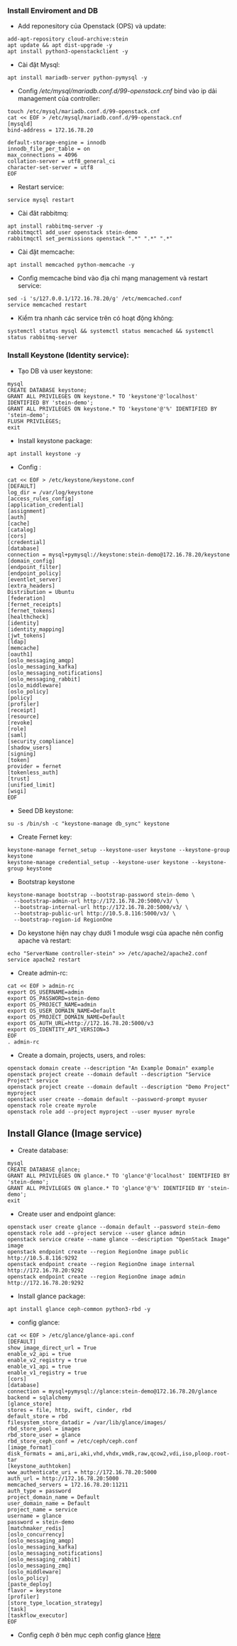 ### Install Enviroment and DB

-  Add reponesitory của Openstack (OPS) và update:

```
add-apt-repository cloud-archive:stein
apt update && apt dist-upgrade -y
apt install python3-openstackclient -y
```

- Cài đặt Mysql:

```
apt install mariadb-server python-pymysql -y
```

- Config <i>/etc/mysql/mariadb.conf.d/99-openstack.cnf</i> bind vào ip dải management của controller:

```
touch /etc/mysql/mariadb.conf.d/99-openstack.cnf
cat << EOF > /etc/mysql/mariadb.conf.d/99-openstack.cnf
[mysqld]
bind-address = 172.16.78.20

default-storage-engine = innodb
innodb_file_per_table = on
max_connections = 4096
collation-server = utf8_general_ci
character-set-server = utf8
EOF
```
- Restart service:

```
service mysql restart
```

- Cài đăt rabbitmq:

```
apt install rabbitmq-server -y
rabbitmqctl add_user openstack stein-demo
rabbitmqctl set_permissions openstack ".*" ".*" ".*"
```

- Cài đặt memcache:

```
apt install memcached python-memcache -y
```

- Config memcache bind vào địa chỉ mạng management và restart service:

```
sed -i 's/127.0.0.1/172.16.78.20/g' /etc/memcached.conf
service memcached restart
```

- Kiểm tra nhanh các service trên có hoạt động không:

```
systemctl status mysql && systemctl status memcached && systemctl status rabbitmq-server
```

### Install Keystone (Identity service):

- Tạo DB và user keystone:

```
mysql                                              
CREATE DATABASE keystone;                                                          
GRANT ALL PRIVILEGES ON keystone.* TO 'keystone'@'localhost' IDENTIFIED BY 'stein-demo';      
GRANT ALL PRIVILEGES ON keystone.* TO 'keystone'@'%' IDENTIFIED BY 'stein-demo';      
FLUSH PRIVILEGES;                                        
exit

```

- Install keystone package:

```
apt install keystone -y
```

- Config :

```
cat << EOF > /etc/keystone/keystone.conf 
[DEFAULT]
log_dir = /var/log/keystone
[access_rules_config]
[application_credential]
[assignment]
[auth]
[cache]
[catalog]
[cors]
[credential]
[database]
connection = mysql+pymysql://keystone:stein-demo@172.16.78.20/keystone
[domain_config]
[endpoint_filter]
[endpoint_policy]
[eventlet_server]
[extra_headers]
Distribution = Ubuntu
[federation]
[fernet_receipts]
[fernet_tokens]
[healthcheck]
[identity]
[identity_mapping]
[jwt_tokens]
[ldap]
[memcache]
[oauth1]
[oslo_messaging_amqp]
[oslo_messaging_kafka]
[oslo_messaging_notifications]
[oslo_messaging_rabbit]
[oslo_middleware]
[oslo_policy]
[policy]
[profiler]
[receipt]
[resource]
[revoke]
[role]
[saml]
[security_compliance]
[shadow_users]
[signing]
[token]
provider = fernet
[tokenless_auth]
[trust]
[unified_limit]
[wsgi]
EOF
```

- Seed DB keystone:

```
su -s /bin/sh -c "keystone-manage db_sync" keystone
```

- Create Fernet key:

```
keystone-manage fernet_setup --keystone-user keystone --keystone-group keystone
keystone-manage credential_setup --keystone-user keystone --keystone-group keystone
```

- Bootstrap keystone

```
keystone-manage bootstrap --bootstrap-password stein-demo \
  --bootstrap-admin-url http://172.16.78.20:5000/v3/ \
  --bootstrap-internal-url http://172.16.78.20:5000/v3/ \
  --bootstrap-public-url http://10.5.8.116:5000/v3/ \
  --bootstrap-region-id RegionOne
```

- Do keystone hiện nay chạy dưới 1 module wsgi của apache nên config apache và restart:

```
echo "ServerName controller-stein" >> /etc/apache2/apache2.conf
service apache2 restart
```

- Create admin-rc:

```
cat << EOF > admin-rc
export OS_USERNAME=admin
export OS_PASSWORD=stein-demo
export OS_PROJECT_NAME=admin
export OS_USER_DOMAIN_NAME=Default
export OS_PROJECT_DOMAIN_NAME=Default
export OS_AUTH_URL=http://172.16.78.20:5000/v3
export OS_IDENTITY_API_VERSION=3
EOF
. admin-rc
```

- Create a domain, projects, users, and roles:

```
openstack domain create --description "An Example Domain" example
openstack project create --domain default --description "Service Project" service
openstack project create --domain default --description "Demo Project" myproject
openstack user create --domain default --password-prompt myuser
openstack role create myrole
openstack role add --project myproject --user myuser myrole
```

## Install Glance (Image service)

- Create database:

```
mysql
CREATE DATABASE glance;
GRANT ALL PRIVILEGES ON glance.* TO 'glance'@'localhost' IDENTIFIED BY 'stein-demo';
GRANT ALL PRIVILEGES ON glance.* TO 'glance'@'%' IDENTIFIED BY 'stein-demo';
exit

```

- Create user and endpoint glance:

```
openstack user create glance --domain default --password stein-demo
openstack role add --project service --user glance admin
openstack service create --name glance --description "OpenStack Image" image
openstack endpoint create --region RegionOne image public http://10.5.8.116:9292
openstack endpoint create --region RegionOne image internal http://172.16.78.20:9292
openstack endpoint create --region RegionOne image admin http://172.16.78.20:9292
```

- Install glance package:

```
apt install glance ceph-common python3-rbd -y
```

- config glance:

```
cat << EOF > /etc/glance/glance-api.conf
[DEFAULT]
show_image_direct_url = True
enable_v2_api = true
enable_v2_registry = true
enable_v1_api = true
enable_v1_registry = true
[cors]
[database]
connection = mysql+pymysql://glance:stein-demo@172.16.78.20/glance
backend = sqlalchemy
[glance_store]
stores = file, http, swift, cinder, rbd
default_store = rbd
filesystem_store_datadir = /var/lib/glance/images/
rbd_store_pool = images
rbd_store_user = glance
rbd_store_ceph_conf = /etc/ceph/ceph.conf
[image_format]
disk_formats = ami,ari,aki,vhd,vhdx,vmdk,raw,qcow2,vdi,iso,ploop.root-tar
[keystone_authtoken]
www_authenticate_uri = http://172.16.78.20:5000
auth_url = http://172.16.78.20:5000
memcached_servers = 172.16.78.20:11211
auth_type = password
project_domain_name = Default
user_domain_name = Default
project_name = service
username = glance
password = stein-demo
[matchmaker_redis]
[oslo_concurrency]
[oslo_messaging_amqp]
[oslo_messaging_kafka]
[oslo_messaging_notifications]
[oslo_messaging_rabbit]
[oslo_messaging_zmq]
[oslo_middleware]
[oslo_policy]
[paste_deploy]
flavor = keystone
[profiler]
[store_type_location_strategy]
[task]
[taskflow_executor]
EOF
```

- Config ceph ở bên mục ceph config glance [Here](#glance)
